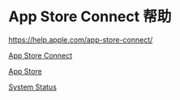# App Store Connect 帮助

<https://help.apple.com/app-store-connect/>

[App Store Connect](https://appstoreconnect.apple.com/)

[App Store](https://developer.apple.com/cn/app-store/)

[System Status](https://developer.apple.com/system-status/)
